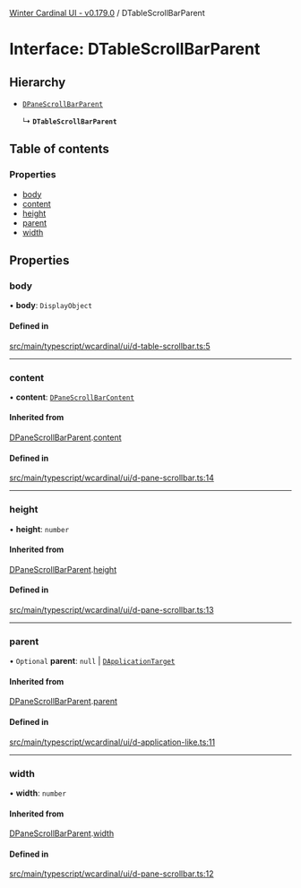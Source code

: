 [Winter Cardinal UI - v0.179.0](../index.md) / DTableScrollBarParent

# Interface: DTableScrollBarParent

## Hierarchy

- [`DPaneScrollBarParent`](DPaneScrollBarParent.md)

  ↳ **`DTableScrollBarParent`**

## Table of contents

### Properties

- [body](DTableScrollBarParent.md#body)
- [content](DTableScrollBarParent.md#content)
- [height](DTableScrollBarParent.md#height)
- [parent](DTableScrollBarParent.md#parent)
- [width](DTableScrollBarParent.md#width)

## Properties

### body

• **body**: `DisplayObject`

#### Defined in

[src/main/typescript/wcardinal/ui/d-table-scrollbar.ts:5](https://github.com/winter-cardinal/winter-cardinal-ui/blob/v0.179.0/src/main/typescript/wcardinal/ui/d-table-scrollbar.ts#L5)

___

### content

• **content**: [`DPaneScrollBarContent`](DPaneScrollBarContent.md)

#### Inherited from

[DPaneScrollBarParent](DPaneScrollBarParent.md).[content](DPaneScrollBarParent.md#content)

#### Defined in

[src/main/typescript/wcardinal/ui/d-pane-scrollbar.ts:14](https://github.com/winter-cardinal/winter-cardinal-ui/blob/v0.179.0/src/main/typescript/wcardinal/ui/d-pane-scrollbar.ts#L14)

___

### height

• **height**: `number`

#### Inherited from

[DPaneScrollBarParent](DPaneScrollBarParent.md).[height](DPaneScrollBarParent.md#height)

#### Defined in

[src/main/typescript/wcardinal/ui/d-pane-scrollbar.ts:13](https://github.com/winter-cardinal/winter-cardinal-ui/blob/v0.179.0/src/main/typescript/wcardinal/ui/d-pane-scrollbar.ts#L13)

___

### parent

• `Optional` **parent**: ``null`` \| [`DApplicationTarget`](DApplicationTarget.md)

#### Inherited from

[DPaneScrollBarParent](DPaneScrollBarParent.md).[parent](DPaneScrollBarParent.md#parent)

#### Defined in

[src/main/typescript/wcardinal/ui/d-application-like.ts:11](https://github.com/winter-cardinal/winter-cardinal-ui/blob/v0.179.0/src/main/typescript/wcardinal/ui/d-application-like.ts#L11)

___

### width

• **width**: `number`

#### Inherited from

[DPaneScrollBarParent](DPaneScrollBarParent.md).[width](DPaneScrollBarParent.md#width)

#### Defined in

[src/main/typescript/wcardinal/ui/d-pane-scrollbar.ts:12](https://github.com/winter-cardinal/winter-cardinal-ui/blob/v0.179.0/src/main/typescript/wcardinal/ui/d-pane-scrollbar.ts#L12)
